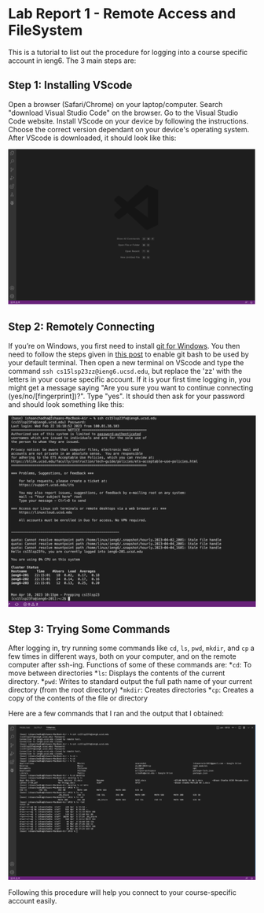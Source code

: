 # Lab Report 1 - Remote Access and FileSystem

This is a tutorial to list out the procedure for logging into a course specific account in ieng6. The 3 main steps are:

## Step 1: Installing VScode
Open a browser (Safari/Chrome) on your laptop/computer. Search "download Visual Studio Code" on the browser. Go to the Visual Studio Code website. Install VScode on your device by following the instructions. Choose the correct version dependant on your device's operating system. After VScode is downloaded, it should look like this:

![Image](VScode.png)

## Step 2: Remotely Connecting
If you’re on Windows, you first need to install [git for Windows](https://gitforwindows.org/). You then need to follow the steps given in [this post](https://stackoverflow.com/a/50527994) to enable git bash to be used by your default terminal. Then open a new terminal on VScode and type the command `ssh cs15lsp23zz@ieng6.ucsd.edu`, but replace the 'zz' with the letters in your course specific account. If it is your first time logging in, you might get a message saying "Are you sure you want to continue connecting (yes/no/[fingerprint])?". Type "yes". It should then ask for your password and should look something like this:

![Image](Commands.png)

## Step 3: Trying Some Commands
After logging in, try running some commands like `cd`, `ls`, `pwd`, `mkdir`, and `cp` a few times in different ways, both on your computer, and on the remote computer after ssh-ing.
Functions of some of these commands are:
*`cd`: To move between directories
*`ls`: Displays the contents of the current directory.
*`pwd`: Writes to standard output the full path name of your current directory (from the root directory)
*`mkdir`: Creates directories
*`cp`: Creates a copy of the contents of the file or directory

Here are a few commands that I ran and the output that I obtained:

![Image](Setup.png)

Following this procedure will help you connect to your course-specific account easily.
